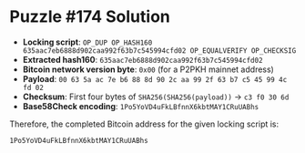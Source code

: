 # Puzzle #174 Solution

- **Locking script**: `OP_DUP OP_HASH160 635aac7eb6888d902caa992f63b7c545994cfd02 OP_EQUALVERIFY OP_CHECKSIG`
- **Extracted hash160**: `635aac7eb6888d902caa992f63b7c545994cfd02`
- **Bitcoin network version byte**: `0x00` (for a P2PKH mainnet address)
- **Payload**: `00 63 5a ac 7e b6 88 8d 90 2c aa 99 2f 63 b7 c5 45 99 4c fd 02`
- **Checksum**: First four bytes of `SHA256(SHA256(payload))` → `c3 f0 30 6d`
- **Base58Check encoding**: `1Po5YoVD4uFkLBfnnX6kbtMAY1CRuUABhs`

Therefore, the completed Bitcoin address for the given locking script is:

```
1Po5YoVD4uFkLBfnnX6kbtMAY1CRuUABhs
```
